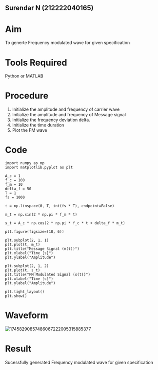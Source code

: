 ## Surendar N (212222040165)
   
# Aim
To generte Frequency modulated wave for given specification
# Tools Required
Python or MATLAB
# Procedure
1. Initialize the amplitude and frequency of carrier wave
2. Initialize the amplitude and frequency of Message signal
3. Initialize the frequency deviation delta.
4. Initialize the time duration
5. Plot the FM wave

# Code
```
import numpy as np
import matplotlib.pyplot as plt

A_c = 1
f_c = 100
f_m = 10
delta_f = 50
T = 1
fs = 1000

t = np.linspace(0, T, int(fs * T), endpoint=False)

m_t = np.sin(2 * np.pi * f_m * t)

s_t = A_c * np.cos(2 * np.pi * f_c * t + delta_f * m_t)

plt.figure(figsize=(10, 6))

plt.subplot(2, 1, 1)
plt.plot(t, m_t)
plt.title("Message Signal (m(t))")
plt.xlabel("Time [s]")
plt.ylabel("Amplitude")

plt.subplot(2, 1, 2)
plt.plot(t, s_t)
plt.title("FM Modulated Signal (s(t))")
plt.xlabel("Time [s]")
plt.ylabel("Amplitude")

plt.tight_layout()
plt.show()
```
# Waveform

 ![17458290857486067222005315885377](https://github.com/user-attachments/assets/1e1fe724-3638-4013-a6f5-60a98df960ce)

# Result
Sucessfully generated Frequency modulated wave for given specification
